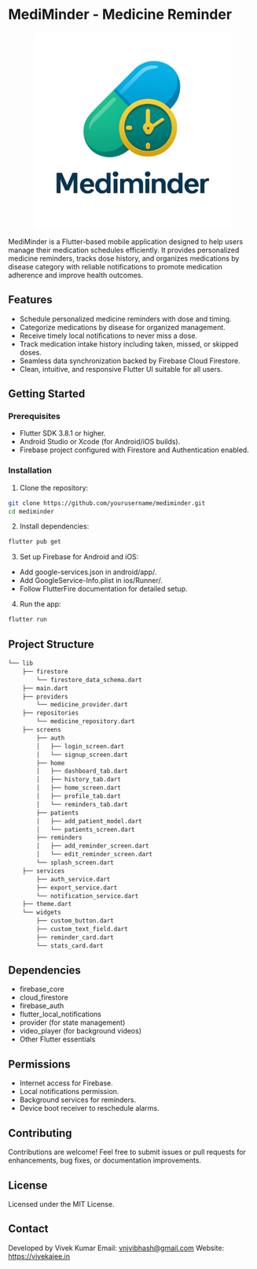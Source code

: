 # MediMinder - Medicine Reminder

<p align="center">
  <img src="assets/images/mediminder.png?raw=true" alt="MediMinder Logo" height="400"/>
</p>

MediMinder is a Flutter-based mobile application designed to help users manage their medication schedules efficiently. It provides personalized medicine reminders, tracks dose history, and organizes medications by disease category with reliable notifications to promote medication adherence and improve health outcomes.

## Features
- Schedule personalized medicine reminders with dose and timing.
- Categorize medications by disease for organized management.
- Receive timely local notifications to never miss a dose.
- Track medication intake history including taken, missed, or skipped doses.
- Seamless data synchronization backed by Firebase Cloud Firestore.
- Clean, intuitive, and responsive Flutter UI suitable for all users.

## Getting Started
### Prerequisites
- Flutter SDK 3.8.1 or higher.
- Android Studio or Xcode (for Android/iOS builds).
- Firebase project configured with Firestore and Authentication enabled.

### Installation
1. Clone the repository:
```bash
git clone https://github.com/yourusername/mediminder.git
cd mediminder
```

2. Install dependencies:
```bash
flutter pub get
```
3. Set up Firebase for Android and iOS:
 - Add google-services.json in android/app/.
 - Add GoogleService-Info.plist in ios/Runner/.
 - Follow FlutterFire documentation for detailed setup.

4. Run the app:
```bash
flutter run
```
## Project Structure
```bash
└── lib
    ├── firestore
        └── firestore_data_schema.dart
    ├── main.dart
    ├── providers
        └── medicine_provider.dart
    ├── repositories
        └── medicine_repository.dart
    ├── screens
        ├── auth
        │   ├── login_screen.dart
        │   └── signup_screen.dart
        ├── home
        │   ├── dashboard_tab.dart
        │   ├── history_tab.dart
        │   ├── home_screen.dart
        │   ├── profile_tab.dart
        │   └── reminders_tab.dart
        ├── patients
        │   ├── add_patient_model.dart
        │   └── patients_screen.dart
        ├── reminders
        │   ├── add_reminder_screen.dart
        │   └── edit_reminder_screen.dart
        └── splash_screen.dart
    ├── services
        ├── auth_service.dart
        ├── export_service.dart
        └── notification_service.dart
    ├── theme.dart
    └── widgets
        ├── custom_button.dart
        ├── custom_text_field.dart
        ├── reminder_card.dart
        └── stats_card.dart
```

## Dependencies
- firebase_core
- cloud_firestore
- firebase_auth
- flutter_local_notifications
- provider (for state management)
- video_player (for background videos)
- Other Flutter essentials

## Permissions
- Internet access for Firebase.
- Local notifications permission.
- Background services for reminders.
- Device boot receiver to reschedule alarms.

## Contributing
Contributions are welcome! Feel free to submit issues or pull requests for enhancements, bug fixes, or documentation improvements.

## License
Licensed under the MIT License.

## Contact
Developed by Vivek Kumar
Email: vnjvibhash@gmail.com
Website: https://vivekajee.in
